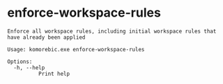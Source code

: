 # enforce-workspace-rules

```
Enforce all workspace rules, including initial workspace rules that have already been applied

Usage: komorebic.exe enforce-workspace-rules

Options:
  -h, --help
          Print help

```
